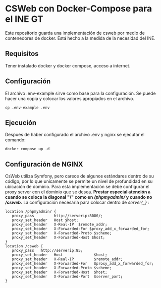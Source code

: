 
# CSWeb con Docker-Compose para el INE GT
Este repositorio guarda una implementación de csweb por medio de contenedores de docker. Está hecho a la medida de la necesidad del INE. 

## Requisitos
Tener instalado docker y docker compose, acceso a internet. 

## Configuración
El archivo .env-example sirve como base para la configuración. Se puede hacer una copia y colocar los valores apropiados en el archivo. 
 ``` 
cp .env-example .env
```

## Ejecución 
Despues de haber configurado el archivo .env y nginx se ejecutar el comando: 
 ``` 
docker compose up -d
```

## Configuración de NGINX
CsWeb utiliza Symfony, pero carece de algunos estándares dentro de su código, por lo que unicamente se permite un nivel de profundidad en su ubicación de dominio. Para esta implementación se debe configurar el proxy server con el dominio que se desea. **Prestar especial atención a cuando se coloca la diagonal "/" como en */phpmyadmin/* y cuando no */csweb.*** La configuración necesaria para colocar dentro de *server{_}* : 
 ```
 location /phpmyadmin/ {
    proxy_pass         http://serverip:8080/;
    proxy_set_header   Host $host;
    proxy_set_header   X-Real-IP  $remote_addr;
    proxy_set_header   X-Forwarded-For $proxy_add_x_forwarded_for;
    proxy_set_header   X-Forwarded-Proto $scheme;
    proxy_set_header   X-Forwarded-Host $host;
}
location /csweb {
    proxy_pass   http://serverip:85;
    proxy_set_header   Host              $host;
    proxy_set_header   X-Real-IP         $remote_addr;
    proxy_set_header   X-Forwarded-For   $proxy_add_x_forwarded_for;
    proxy_set_header   X-Forwarded-Proto $scheme;
    proxy_set_header   X-Forwarded-Host  $host;
    proxy_set_header   X-Forwarded-Port  $server_port;
}
 ```


